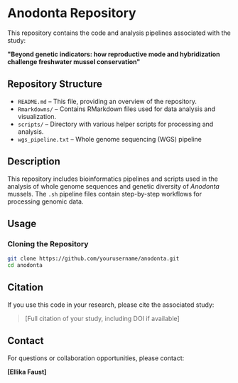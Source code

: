 # Anodonta Repository

This repository contains the code and analysis pipelines associated with the study:

**"Beyond genetic indicators: how reproductive mode and hybridization challenge freshwater mussel conservation"**

## Repository Structure

- `README.md` – This file, providing an overview of the repository.
- `Rmarkdowns/` – Contains RMarkdown files used for data analysis and visualization.
- `scripts/` – Directory with various helper scripts for processing and analysis.
- `wgs_pipeline.txt` – Whole genome sequencing (WGS) pipeline

## Description

This repository includes bioinformatics pipelines and scripts used in the analysis of whole genome sequences and genetic diversity of *Anodonta* mussels. The `.sh` pipeline files contain step-by-step workflows for processing genomic data.

## Usage

### Cloning the Repository

```sh
git clone https://github.com/yourusername/anodonta.git
cd anodonta
```

## Citation

If you use this code in your research, please cite the associated study:

> [Full citation of your study, including DOI if available]

## Contact

For questions or collaboration opportunities, please contact:

**[Ellika Faust]**  

